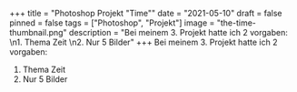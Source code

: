 +++
title = "Photoshop Projekt \"Time\""
date = "2021-05-10"
draft = false
pinned = false
tags = ["Photoshop", "Projekt"]
image = "the-time-thumbnail.png"
description = "Bei meinem 3. Projekt hatte ich 2 vorgaben: \n1. Thema Zeit \n2. Nur 5 Bilder"
+++
Bei meinem 3. Projekt hatte ich 2 vorgaben: 

1. Thema Zeit 
2. Nur 5 Bilder